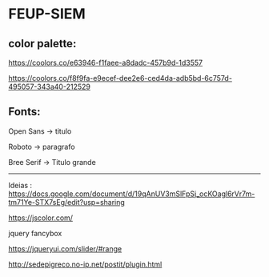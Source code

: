 # FEUP-SIEM

## color palette:

https://coolors.co/e63946-f1faee-a8dadc-457b9d-1d3557

https://coolors.co/f8f9fa-e9ecef-dee2e6-ced4da-adb5bd-6c757d-495057-343a40-212529

## Fonts:

Open Sans -> titulo

Roboto -> paragrafo

Bree Serif -> Titulo grande

----------------

Ideias : https://docs.google.com/document/d/19qAnUV3mSlFpSj_ocKOagl6rVr7m-tm71Ye-STX7sEg/edit?usp=sharing


https://jscolor.com/

jquery fancybox

https://jqueryui.com/slider/#range

http://sedepigreco.no-ip.net/postit/plugin.html
